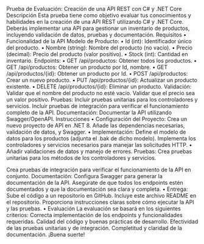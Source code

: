 Prueba de Evaluación: Creación de una API REST con C# y .NET Core
Descripción
Esta prueba tiene como objetivo evaluar tus conocimientos y habilidades en la creación de una API REST utilizando C# y .NET Core.
Deberás implementar una API para gestionar un inventario de productos, incluyendo validación de datos, pruebas y documentación.
Requisitos
•	Funcionalidad de la API
Modelo de Producto:
•	Id (int): Identificador único del producto.
•	Nombre (string): Nombre del producto (no vacío).
•	Precio (decimal): Precio del producto (valor positivo).
•	Stock (int): Cantidad en inventario.
Endpoints:
•	GET /api/productos: Obtener todos los productos.
•	GET /api/productos: Obtener un producto por Id, nombre.
•	GET /api/productos/{id}: Obtener un producto por Id.
•	POST /api/productos: Crear un nuevo producto.
•	PUT /api/productos/{id}: Actualizar un producto existente.
•	DELETE /api/productos/{id}: Eliminar un producto.
Validación:
Validar que el nombre del producto no esté vacío. Validar que el precio sea un valor positivo.
Pruebas:
Incluir pruebas unitarias para los controladores y servicios. Incluir pruebas de integración para verificar el funcionamiento completo de la API.
Documentación:
Documentar la API utilizando Swagger/OpenAPI.
Instrucciones
•	Configuración del Proyecto: Crea un nuevo proyecto de API en .NET 8. Añade las dependencias necesarias, validación de datos, y Swagger.
•	Implementación: Define el modelo de datos para los productos (adjunta el .bak de dicho modelo). Implementa los controladores y servicios necesarios para manejar las solicitudes HTTP.
•	Añadir validaciones de datos y manejo de errores.
Pruebas:
Crea pruebas unitarias para los métodos de los controladores y servicios.

Crea pruebas de integración para verificar el funcionamiento de la API en conjunto.
Documentación:
Configura Swagger para generar la documentación de la API.
Asegúrate de que todos los endpoints estén documentados y que la documentación sea clara y completa.
•	Entrega:
Sube el código a un repositorio en GitHub.
Incluye este archivo README en el repositorio.
Proporciona instrucciones claras sobre cómo ejecutar la API y las pruebas.
•	Evaluación La evaluación se basará en los siguientes criterios:
Correcta implementación de los endpoints y funcionalidades requeridas.
Calidad del código y buenas prácticas de desarrollo.
Efectividad de las pruebas unitarias y de integración.
Completitud y claridad de la documentación.
¡Buena suerte!

